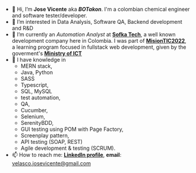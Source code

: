 - 👋 Hi, I’m **Jose Vicente** aka ***BOTakon***. I'm a colombian chemical engineer and software tester/developer.
- 👀 I’m interested in Data Analysis, Software QA, Backend development and R&D
- 🌱 I’m currently an *Automation Analyst* at [**Sofka Tech**](https://www.sofka.com.co/about-us/), a well known development company here in Colombia. I was part of [**MisionTIC2022**](https://www.misiontic2022.gov.co/portal/Secciones/Mision-TIC-2022/), a learning program focused in fullstack web development, given by the goverment's [**Ministry of ICT**](https://mintic.gov.co/portal/inicio/Micrositios/English-overview/Ministry-of-ICT/)
- 💞️ I have knowledge in 
  - MERN stack, 
  - Java, Python
  - SASS
  - Typescript, 
  - SQL, MySQL
  - test automation,
  - QA,
  - Cucumber,
  - Selenium, 
  - SerenityBDD, 
  - GUI testing using POM with Page Factory,
  - Screenplay pattern,
  - API testing (SOAP, REST)
  - Agile development & testing (SCRUM).
- 📫 How to reach me: [**LinkedIn profile**](https://www.linkedin.com/in/jose-vicente-velasco-lopez/?locale=en_US), **email**: velasco.josevicente@gmail.com


<!---
JoseVicente-dev/JoseVicente-dev is a ✨ special ✨ repository because its `README.md` (this file) appears on your GitHub profile.
You can click the Preview link to take a look at your changes.
--->
